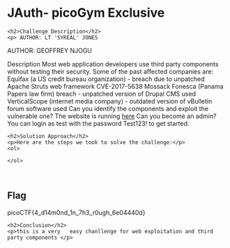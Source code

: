 
<!DOCTYPE html>
<html>
 
<body>
    <h1>JAuth- picoGym Exclusive</h1>

    <h2>Challenge Description</h2>
    <p> AUTHOR: LT 'SYREAL' JONES

AUTHOR: GEOFFREY NJOGU

Description
Most web application developers use third party components without testing their security. Some of the past affected companies are:
Equifax (a US credit bureau organization) - breach due to unpatched Apache Struts web framework CVE-2017-5638
Mossack Fonesca (Panama Papers law firm) breach - unpatched version of Drupal CMS used
VerticalScope (internet media company) - outdated version of vBulletin forum software used
Can you identify the components and exploit the vulnerable one?
The website is running <a href="http://saturn.picoctf.net:55824/">here</a> Can you become an admin?
You can login as test with the password Test123! to get started.
</p>

    <h2>Solution Approach</h2>
    <p>Here are the steps we took to solve the challenge:</p>
    <ol>
      
    </ol>
<br>
    <h2>Flag</h2>
    <p class="flag">picoCTF{4_d14m0nd_1n_7h3_r0ugh_6e04440d}

    <h2>Conclusion</h2>
    <p>this is a very   easy chanllenge for web exploitation and third party components </p>
</body>
</html>




